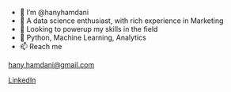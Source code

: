 - 👋 I’m @hanyhamdani
- 👀 A data science enthusiast, with rich experience in Marketing
- 🌱 Looking to powerup my skills in the field
- 💞️ Python, Machine Learning, Analytics
- 📫 Reach me 

<hany.hamdani@gmail.com>  

[LinkedIn](www.linkedin.com/in/shassanr)


<!---
hanyhamdani/hanyhamdani is a ✨ special ✨ repository because its `README.md` (this file) appears on your GitHub profile.
You can click the Preview link to take a look at your changes.
--->
